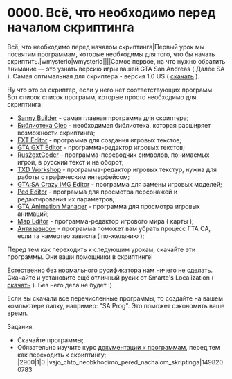 # 0000. Всё, что необходимо перед началом скриптинга

Всё, что необходимо перед началом скриптинга|Первый урок мы посвятим программам, которые необходимы для того, что бы начать скриптить.|wmysterio|wmysterio||||Самое первое, на что нужно обратить внимание — это узнать версию игры вашей GTA San Andreas ( Далее SA ). Самая оптимальная для скриптера - версия 1.0 US ( [скачать](../load/gta\_sa/raznoe/originalnyj\_gta\_sa\_exe\_1\_0\_us/73-1-0-13/) ).

Ну что это за скриптер, если у него нет соответствующих программ. Вот список список программ, которые просто необходимо для скриптинга:

* [Sanny Builder](../load/gta\_sa/programmy/sanny\_builder/69-1-0-15/) - самая главная программа для скриптера;
* [Библиотека Cleo](../load/gta\_sa/programmy/cleo\_for\_gta\_sa/69-1-0-35/) - необходимая библиотека, которая расширяет возможности скриптинга;
* [FXT Editor](../load/gta\_sa/programmy/fxt\_editor/69-1-0-26/) - программа для создания игровых текстов;
* [GTA GXT Editor](../load/gta\_sa/programmy/gta\_gxt\_editor/69-1-0-48/) - программа-редактор игровых текстов;
* [Rus2gxtCoder](../load/gta\_sa/programmy/rus2gxtcoder/69-1-0-43/) - программа-переводчик символов, понимаемых игрой, в русский текст и на оборот;
* [TXD Workshop](../load/gta\_sa/programmy/txd\_workshop/69-1-0-41/) - программа-редактор игровых текстур, нужна для работы с графическим интерфейсом;
* [GTA:SA Crazy IMG Editor](../load/gta\_sa/programmy/gta\_sacrazyimgeditor/69-1-0-49/) - программа для замены игровых моделей;
* [Ped Editor](../load/gta\_sa/programmy/ped\_editor/69-1-0-692/) - программа для просмотра персонажей и редактирования их параметров;
* [GTA Animation Manager](../load/gta\_sa/programmy/gta\_animation\_manager/69-1-0-51/) - программа для просмотра игровых анимаций;
* [Map Editor](../load/gta\_sa/programmy/mapeditor021b/69-1-0-45/) - программа-редактор игрового мира ( карты );
* [Антизависон](../load/gta\_sa/programmy/antizavison/69-1-0-25/) - программа поможет вам убрать процесс ГТА СА, если та намертво зависла ( по-желанию );

Перед тем как переходить к следующим урокам, скачайте эти программы. Они ваши помощники в скриптинге!

Естественно без нормального русификатора нам ничего не сделать. Скачайте и установите ещё отличный русик от Smarte's Localization ( [скачать](../load/gta\_sa/raznoe/rusifiksator\_ot\_smarte\_s\_localization/73-1-0-128/) ). Без него дела не будет :)

Если вы скачали все перечисленные программы, то создайте на вашем компьютере папку, например: "SA Prog". Это поможет сэкономить ваше время.

Задания:

* Скачайте программы;
* Обязательно изучите курс [документации к программам](../%D0%A0%D0%B0%D0%B7%D0%B4%D0%B5%D0%BB%2099.%20%D0%A1%D1%82%D0%B0%D1%80%D1%8B%D0%B5%20%D1%83%D1%80%D0%BE%D0%BA%D0%B8%20\(%D0%B1%D1%83%D0%B4%D1%83%D1%82%20%D0%B8%D0%B7%D0%BC%D0%B5%D0%BD%D0%B5%D0%BD%D1%8B\)/%20/publ/gta\_sa/dokumentacii\_k\_programmam/54/), перед тем как переходить к скриптингу; |2900|1|0||vsjo\_chto\_neobkhodimo\_pered\_nachalom\_skriptinga|1498200783
